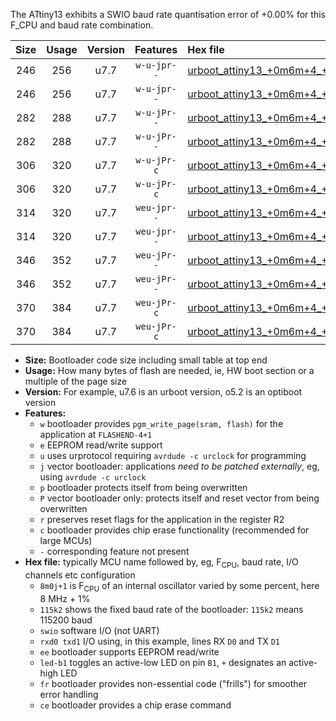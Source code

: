 The ATtiny13 exhibits a SWIO baud rate quantisation error of +0.00% for this F_CPU and baud rate combination.

|Size|Usage|Version|Features|Hex file|
|:-:|:-:|:-:|:-:|:--|
|246|256|u7.7|`w-u-jpr--`|[urboot_attiny13_+0m6m+4_+++2k4_swio_rxb0_txb1_led+b2.hex](https://raw.githubusercontent.com/stefanrueger/urboot.hex/main/cores/microcore/attiny13/internal_oscillator/fcpu_+0m6m+4/br_+++2k4/urboot_attiny13_+0m6m+4_+++2k4_swio_rxb0_txb1_led+b2.hex)|
|246|256|u7.7|`w-u-jpr--`|[urboot_attiny13_+0m6m+4_+++2k4_swio_rxb1_txb0_led+b2.hex](https://raw.githubusercontent.com/stefanrueger/urboot.hex/main/cores/microcore/attiny13/internal_oscillator/fcpu_+0m6m+4/br_+++2k4/urboot_attiny13_+0m6m+4_+++2k4_swio_rxb1_txb0_led+b2.hex)|
|282|288|u7.7|`w-u-jPr--`|[urboot_attiny13_+0m6m+4_+++2k4_swio_rxb0_txb1_led+b2_fr.hex](https://raw.githubusercontent.com/stefanrueger/urboot.hex/main/cores/microcore/attiny13/internal_oscillator/fcpu_+0m6m+4/br_+++2k4/urboot_attiny13_+0m6m+4_+++2k4_swio_rxb0_txb1_led+b2_fr.hex)|
|282|288|u7.7|`w-u-jPr--`|[urboot_attiny13_+0m6m+4_+++2k4_swio_rxb1_txb0_led+b2_fr.hex](https://raw.githubusercontent.com/stefanrueger/urboot.hex/main/cores/microcore/attiny13/internal_oscillator/fcpu_+0m6m+4/br_+++2k4/urboot_attiny13_+0m6m+4_+++2k4_swio_rxb1_txb0_led+b2_fr.hex)|
|306|320|u7.7|`w-u-jPr-c`|[urboot_attiny13_+0m6m+4_+++2k4_swio_rxb0_txb1_led+b2_fr_ce.hex](https://raw.githubusercontent.com/stefanrueger/urboot.hex/main/cores/microcore/attiny13/internal_oscillator/fcpu_+0m6m+4/br_+++2k4/urboot_attiny13_+0m6m+4_+++2k4_swio_rxb0_txb1_led+b2_fr_ce.hex)|
|306|320|u7.7|`w-u-jPr-c`|[urboot_attiny13_+0m6m+4_+++2k4_swio_rxb1_txb0_led+b2_fr_ce.hex](https://raw.githubusercontent.com/stefanrueger/urboot.hex/main/cores/microcore/attiny13/internal_oscillator/fcpu_+0m6m+4/br_+++2k4/urboot_attiny13_+0m6m+4_+++2k4_swio_rxb1_txb0_led+b2_fr_ce.hex)|
|314|320|u7.7|`weu-jpr--`|[urboot_attiny13_+0m6m+4_+++2k4_swio_rxb0_txb1_ee_led+b2.hex](https://raw.githubusercontent.com/stefanrueger/urboot.hex/main/cores/microcore/attiny13/internal_oscillator/fcpu_+0m6m+4/br_+++2k4/urboot_attiny13_+0m6m+4_+++2k4_swio_rxb0_txb1_ee_led+b2.hex)|
|314|320|u7.7|`weu-jpr--`|[urboot_attiny13_+0m6m+4_+++2k4_swio_rxb1_txb0_ee_led+b2.hex](https://raw.githubusercontent.com/stefanrueger/urboot.hex/main/cores/microcore/attiny13/internal_oscillator/fcpu_+0m6m+4/br_+++2k4/urboot_attiny13_+0m6m+4_+++2k4_swio_rxb1_txb0_ee_led+b2.hex)|
|346|352|u7.7|`weu-jPr--`|[urboot_attiny13_+0m6m+4_+++2k4_swio_rxb0_txb1_ee_led+b2_fr.hex](https://raw.githubusercontent.com/stefanrueger/urboot.hex/main/cores/microcore/attiny13/internal_oscillator/fcpu_+0m6m+4/br_+++2k4/urboot_attiny13_+0m6m+4_+++2k4_swio_rxb0_txb1_ee_led+b2_fr.hex)|
|346|352|u7.7|`weu-jPr--`|[urboot_attiny13_+0m6m+4_+++2k4_swio_rxb1_txb0_ee_led+b2_fr.hex](https://raw.githubusercontent.com/stefanrueger/urboot.hex/main/cores/microcore/attiny13/internal_oscillator/fcpu_+0m6m+4/br_+++2k4/urboot_attiny13_+0m6m+4_+++2k4_swio_rxb1_txb0_ee_led+b2_fr.hex)|
|370|384|u7.7|`weu-jPr-c`|[urboot_attiny13_+0m6m+4_+++2k4_swio_rxb0_txb1_ee_led+b2_fr_ce.hex](https://raw.githubusercontent.com/stefanrueger/urboot.hex/main/cores/microcore/attiny13/internal_oscillator/fcpu_+0m6m+4/br_+++2k4/urboot_attiny13_+0m6m+4_+++2k4_swio_rxb0_txb1_ee_led+b2_fr_ce.hex)|
|370|384|u7.7|`weu-jPr-c`|[urboot_attiny13_+0m6m+4_+++2k4_swio_rxb1_txb0_ee_led+b2_fr_ce.hex](https://raw.githubusercontent.com/stefanrueger/urboot.hex/main/cores/microcore/attiny13/internal_oscillator/fcpu_+0m6m+4/br_+++2k4/urboot_attiny13_+0m6m+4_+++2k4_swio_rxb1_txb0_ee_led+b2_fr_ce.hex)|

- **Size:** Bootloader code size including small table at top end
- **Usage:** How many bytes of flash are needed, ie, HW boot section or a multiple of the page size
- **Version:** For example, u7.6 is an urboot version, o5.2 is an optiboot version
- **Features:**
  + `w` bootloader provides `pgm_write_page(sram, flash)` for the application at `FLASHEND-4+1`
  + `e` EEPROM read/write support
  + `u` uses urprotocol requiring `avrdude -c urclock` for programming
  + `j` vector bootloader: applications *need to be patched externally*, eg, using `avrdude -c urclock`
  + `p` bootloader protects itself from being overwritten
  + `P` vector bootloader only: protects itself and reset vector from being overwritten
  + `r` preserves reset flags for the application in the register R2
  + `c` bootloader provides chip erase functionality (recommended for large MCUs)
  + `-` corresponding feature not present
- **Hex file:** typically MCU name followed by, eg, F<sub>CPU</sub>, baud rate, I/O channels etc configuration
  + `8m0j+1` is F<sub>CPU</sub> of an internal oscillator varied by some percent, here 8 MHz + 1%
  + `115k2` shows the fixed baud rate of the bootloader: `115k2` means 115200 baud
  + `swio` software I/O (not UART)
  + `rxd0 txd1` I/O using, in this example, lines RX `D0` and TX `D1`
  + `ee` bootloader supports EEPROM read/write
  + `led-b1` toggles an active-low LED on pin `B1`, `+` designates an active-high LED
  + `fr` bootloader provides non-essential code ("frills") for smoother error handling
  + `ce` bootloader provides a chip erase command
